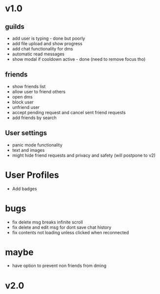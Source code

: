 # v1.0
## guilds
- add user is typing - done but poorly
- add file upload and show progress
- add chat functionality for dms
- automatic read messages
- show modal if cooldown active - done (need to remove focus tho)

## friends
- show friends list
- allow user to friend others
- open dms
- block user
- unfriend user
- accept pending request and cancel sent friend requests
- add friends by search

## User settings
- panic mode functionality
- text and images
- might hide friend requests and privacy and safety (will postpone to v2)

# User Profiles
- Add badges

# bugs
- fix delete msg breaks infinite scroll
- fix delete and edit msg for dont save chat history
- fix contents not loading unless clicked when reconnected


# maybe
- have option to prevent non friends from dming

# v2.0